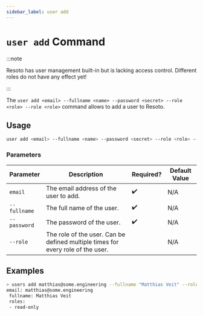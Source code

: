 ```yaml
---
sidebar_label: user add
---
```


# `user add` Command

:::note

Resoto has user management built-in but is lacking access control. Different roles do not have any effect yet!

:::

The `user add <email> --fullname <name> --password <secret> --role <role> --role <role>` command allows to add a user to Resoto.

## Usage

```bash
user add <email> --fullname <name> --password <secret> --role <role> --role <role>
```

### Parameters

| Parameter    | Description                                                                     | Required? | Default Value |
| ------------ | ------------------------------------------------------------------------------- | --------- | ------------- |
| `email`      | The email address of the user to add.                                           | ✔️        | N/A           |
| `--fullname` | The full name of the user.                                                      | ✔️        | N/A           |
| `--password` | The password of the user.                                                       | ✔️        | N/A           |
| `--role`     | The role of the user. Can be defined multiple times for every role of the user. | ️         | N/A           |

## Examples

```bash
> users add matthias@some.engineering --fullname "Matthias Veit" --role read-only --password awTJxB4vHLQ-VVisN!tc4h9_!
email: matthias@some.engineering
 fullname: Matthias Veit
 roles:
 - read-only
```

